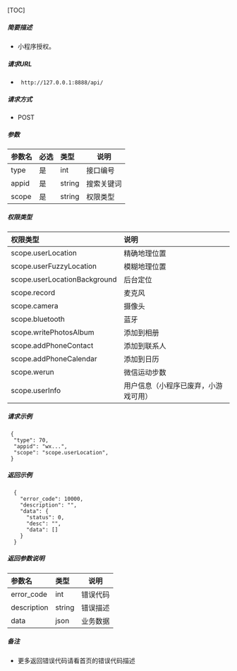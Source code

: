 

[TOC]
    
##### 简要描述

- 小程序授权。

##### 请求URL
- ` http://127.0.0.1:8888/api/`
  
##### 请求方式
- POST 

##### 参数

|参数名|必选|类型|说明|
|:----    |:---|:----- |-----   |
|type |是  |int | 接口编号    |
|appid |是  |string | 搜索关键词    |
|scope |是  |string | 权限类型    |

##### 权限类型

|权限类型|说明|
|:----    |:---|
|scope.userLocation |精确地理位置  |
|scope.userFuzzyLocation | 模糊地理位置 |
|scope.userLocationBackground | 后台定位 |
|scope.record| 麦克风 |
|scope.camera | 摄像头 |
|scope.bluetooth | 蓝牙 |
|scope.writePhotosAlbum | 添加到相册 |
|scope.addPhoneContact|添加到联系人|
|scope.addPhoneCalendar| 添加到日历 |
|scope.werun| 微信运动步数 |
|scope.userInfo|用户信息（小程序已废弃，小游戏可用）|

##### 请求示例

```
 {
  "type": 70,
  "appid": "wx...",
  "scope": "scope.userLocation",
 } 
```

##### 返回示例 

``` 
  {
    "error_code": 10000,
    "description": "",
    "data": {
      "status": 0,
      "desc": "",
      "data": []
    }
  }
```

##### 返回参数说明 

|参数名|类型|说明|
|:-----  |:-----|-----                           |
|error_code |int   |错误代码  |
|description|string|错误描述|
|data|json|业务数据|

##### 备注 

- 更多返回错误代码请看首页的错误代码描述








